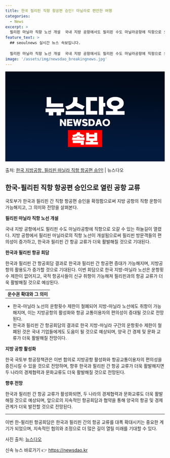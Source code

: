 ```yaml
---
title: 한국 필리핀 직항 항공편 승인! 마닐라로 편안한 여행
categories:
  - News
excerpt: >
  필리핀 마닐라 직항 노선 개설  국내 지방 공항에서도 필리핀 수도 마닐라공항에 직항으로 오갈 수 있는 하늘길…
feature_text: >
  ## seoulnews 실시간 뉴스 속보입니다.

  필리핀 마닐라 직항 노선 개설  국내 지방 공항에서도 필리핀 수도 마닐라공항에 직항으로 오갈 수 있는 하늘길…
image: '/assets/img/newsdao_breakingnews.jpg'
---
```


![뉴스다오 속보](/assets/img/newsdao_breakingnews.jpg)

<p>출처: <a href="https://newsdao.kr/4678" rel="dofollow">한국 지방공항, 필리핀 마닐라 직항 항공편 승인!</a> | 뉴스다오</p>

<h2 data-ke-size="size26">한국-필리핀 직항 항공편 승인으로 열린 공항 교류</h2>
<p data-ke-size="size16">국토부가 한국과 필리핀 간 직항 항공편 승인을 확정함으로써 지방 공항의 직항 운항이 가능해지고, 그 의미와 전망을 살펴본다.</p>

<b>필리핀 마닐라 직항 노선 개설</b>
<p data-ke-size="size16">국내 지방 공항에서도 필리핀 수도 마닐라공항에 직항으로 오갈 수 있는 하늘길이 열렸다. 지방 공항에서 필리핀 마닐라로의 직항 노선이 개설됨으로써 필리핀 방문객들의 편의성이 증가하고, 한국과 필리핀 간 항공 교류가 더욱 활발해질 것으로 기대된다.</p>

<b>한국과 필리핀 항공 회담</b>
<p data-ke-size="size16">한국과 필리핀 간 항공회담 결과로 한국과 필리핀 간 항공편 증대가 가능해지며, 지방공항의 활용도가 증가할 것으로 기대된다. 이번 회담으로 한국 지방-마닐라 노선은 운항횟수 제한이 없어지고, 국적 항공사들이 신규 취항이 가능해져 필리핀과의 항공 교류가 더욱 활발해질 것으로 예상된다.</p>

<table>
	<tr>
		<td style="text-align: center; height: 17px;"><b>운수권 확대와 그 의미</b></td>
	</tr>
</table>
<ul>
	<li>한국-마닐라 노선의 운항횟수 제한이 철폐되어 지방-마닐라 노선에도 취항이 가능해지며, 이는 지방공항의 활성화와 항공 교통이용자의 편의성이 증대될 것으로 전망된다.</li>
	<li>한국과 필리핀 간 항공회담의 결과로 한국 지방-마닐라 구간의 운항횟수 제한이 철폐된 것은 국내 기업들에게도 도움이 될 것으로 예상되며, 양국 간 경제 및 문화 교류가 더욱 활발해질 전망이다.</li>
</ul>

<b>지방 공항 활성화</b>
<p data-ke-size="size16">한국 국토부 항공정책관은 이번 합의로 지방공항 활성화와 항공교통이용자의 편의성을 증진시킬 수 있을 것으로 전망하며, 향후 한국과 필리핀 간 항공 교류가 더욱 활발해지면 두 나라의 경제협력과 문화교류도 더욱 활발해질 것으로 전망된다.</p>

<b>향후 전망</b>
<p data-ke-size="size16">한국과 필리핀 간 항공 교류가 활성화되면, 두 나라의 경제협력과 문화교류도 더욱 활발해질 것으로 예상되며, 앞으로의 지속적인 항공회담과 협약을 통해 양국의 항공 및 경제 관계가 더욱 발전할 것으로 전망된다.</p>

<hr>

<p data-ke-size="size16">이번 한-필리핀 항공회담은 한국과 필리핀 간의 항공 교류를 대폭 확대시키는 중요한 계기가 되었으며, 지속적인 협의와 조정으로 더 많은 길이 열릴 미래를 기대할 수 있다.</p>

<p data-ke-size="size16">사진 출처: <a href="https://newsdao.kr/4678">뉴스다오</a></p> 

신속 뉴스 바로가기 👉 <a href="https://newsdao.kr" rel="dofollow">https://newsdao.kr</a>


